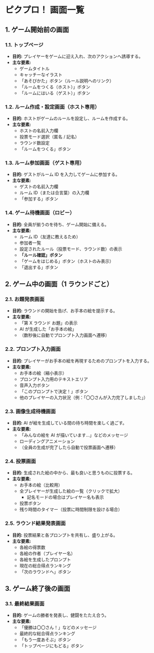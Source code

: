 # **ピクプロ！ 画面一覧**

## **1\. ゲーム開始前の画面**

### **1.1. トップページ**

- **目的:** プレイヤーをゲームに迎え入れ、次のアクションへ誘導する。
- **主な要素:**
  - ゲームタイトル
  - キャッチーなイラスト
  - 「あそびかた」ボタン（ルール説明へのリンク）
  - 「ルームをつくる（ホスト）」ボタン
  - 「ルームにはいる（ゲスト）」ボタン

### **1.2. ルーム作成・設定画面（ホスト専用）**

- **目的:** ホストがゲームのルールを設定し、ルームを作成する。
- **主な要素:**
  - ホストの名前入力欄
  - 投票モード選択（匿名 / 記名）
  - ラウンド数設定
  - 「ルームをつくる」ボタン

### **1.3. ルーム参加画面（ゲスト専用）**

- **目的:** ゲストがルーム ID を入力してゲームに参加する。
- **主な要素:**
  - ゲストの名前入力欄
  - ルーム ID（または合言葉）の入力欄
  - 「参加する」ボタン

### **1.4. ゲーム待機画面（ロビー）**

- **目的:** 全員が揃うのを待ち、ゲーム開始に備える。
- **主な要素:**
  - ルーム ID（友達に教えるため）
  - 参加者一覧
  - 設定されたルール（投票モード、ラウンド数）の表示
  - **「ルール確認」ボタン**
  - 「ゲームをはじめる」ボタン（ホストのみ表示）
  - 「退出する」ボタン

## **2\. ゲーム中の画面（1 ラウンドごと）**

### **2.1. お題発表画面**

- **目的:** ラウンドの開始を告げ、お手本の絵を提示する。
- **主な要素:**
  - 「第 X ラウンド お題」の表示
  - AI が生成した「お手本の絵」
  - （数秒後に自動でプロンプト入力画面へ遷移）

### **2.2. プロンプト入力画面**

- **目的:** プレイヤーがお手本の絵を再現するためのプロンプトを入力する。
- **主な要素:**
  - お手本の絵（縮小表示）
  - プロンプト入力用のテキストエリア
  - 音声入力ボタン
  - 「このプロンプトで決定！」ボタン
  - 他のプレイヤーの入力状況（例：「〇〇さんが入力完了しました」）

### **2.3. 画像生成待機画面**

- **目的:** AI が絵を生成している間の待ち時間を楽しく過ごす。
- **主な要素:**
  - 「みんなの絵を AI が描いています…」などのメッセージ
  - ローディングアニメーション
  - （全員の生成が完了したら自動で投票画面へ遷移）

### **2.4. 投票画面**

- **目的:** 生成された絵の中から、最も良いと思うものに投票する。
- **主な要素:**
  - お手本の絵（比較用）
  - 全プレイヤーが生成した絵の一覧（クリックで拡大）
    - 記名モードの場合はプレイヤー名も表示
  - 投票ボタン
  - 残り時間のタイマー（投票に時間制限を設ける場合）

### **2.5. ラウンド結果発表画面**

- **目的:** 投票結果と各プロンプトを共有し、盛り上がる。
- **主な要素:**
  - 各絵の得票数
  - 各絵の作者（プレイヤー名）
  - 各絵を生成したプロンプト
  - 現在の総合得点ランキング
  - 「次のラウンドへ」ボタン

## **3\. ゲーム終了後の画面**

### **3.1. 最終結果画面**

- **目的:** ゲームの勝者を発表し、健闘をたたえ合う。
- **主な要素:**
  - 「優勝は〇〇さん！」などのメッセージ
  - 最終的な総合得点ランキング
  - 「もう一度あそぶ」ボタン
  - 「トップページにもどる」ボタン
